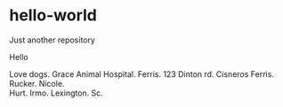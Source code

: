 # hello-world
Just another repository 

Hello

Love dogs. Grace Animal Hospital. Ferris. 123 Dinton rd. 
Cisneros Ferris. Rucker.  Nicole.  
Hurt. Irmo. Lexington. Sc. 
